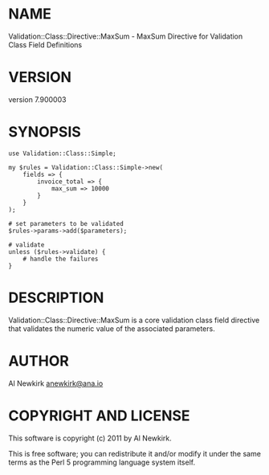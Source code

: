 # NAME

Validation::Class::Directive::MaxSum - MaxSum Directive for Validation Class Field Definitions

# VERSION

version 7.900003

# SYNOPSIS

    use Validation::Class::Simple;

    my $rules = Validation::Class::Simple->new(
        fields => {
            invoice_total => {
                max_sum => 10000
            }
        }
    );

    # set parameters to be validated
    $rules->params->add($parameters);

    # validate
    unless ($rules->validate) {
        # handle the failures
    }

# DESCRIPTION

Validation::Class::Directive::MaxSum is a core validation class field directive
that validates the numeric value of the associated parameters.

# AUTHOR

Al Newkirk <anewkirk@ana.io>

# COPYRIGHT AND LICENSE

This software is copyright (c) 2011 by Al Newkirk.

This is free software; you can redistribute it and/or modify it under
the same terms as the Perl 5 programming language system itself.
